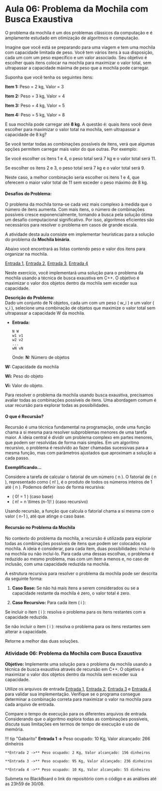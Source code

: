 # Aula 06: Problema da Mochila com Busca Exaustiva

O problema da mochila é um dos problemas clássicos da computação e é amplamente estudado em otimização de algoritmos e computação. 

Imagine que você está se preparando para uma viagem e tem uma mochila com capacidade limitada de peso. Você tem vários itens à sua disposição, cada um com um peso específico e um valor associado. Seu objetivo é escolher quais itens colocar na mochila para maximizar o valor total, sem ultrapassar a capacidade máxima de peso que a mochila pode carregar.

Suponha que você tenha os seguintes itens:

**Item 1:** Peso = 2 kg, Valor = $3$

**Item 2:** Peso = 3 kg, Valor = $4$

**Item 3:** Peso = 4 kg, Valor = $5$

**Item 4:** Peso = 5 kg, Valor = $8$

E sua mochila pode carregar até **8 kg**. A questão é: quais itens você deve escolher para maximizar o valor total na mochila, sem ultrapassar a capacidade de 8 kg?

Se você tentar todas as combinações possíveis de itens, verá que algumas opções permitem carregar mais valor do que outras. Por exemplo:

Se você escolher os itens 1 e 4, o peso total será 7 kg e o valor total será $11$.

Se escolher os itens 2 e 3, o peso total será 7 kg e o valor total será $9$.

Neste caso, a melhor combinação seria escolher os itens 1 e 4, que oferecem o maior valor total de $11$ sem exceder o peso máximo de 8 kg.

#### Desafios do Problema:

O problema da mochila torna-se cada vez mais complexo à medida que o número de itens aumenta. Com mais itens, o número de combinações possíveis cresce exponencialmente, tornando a busca pela solução ótima um desafio computacional significativo. Por isso, algoritmos eficientes são necessários para resolver o problema em casos de grande escala.

A atividade desta aula consiste em implementar heurísticas para a solução do problema da **Mochila binária**. 


Abaixo você encontrará as listas contendo peso e valor dos itens para organizar na mochila.

[Entrada 1](itens/in1.txt), [Entrada 2](itens/in2.txt), [Entrada 3](itens/in3.txt), [Entrada 4](itens/in4.txt) 

Neste exercício, você implementará uma solução para o problema da mochila usando a técnica de busca exaustiva em C++. O objetivo é maximizar o valor dos objetos dentro da mochila sem exceder sua capacidade. 

**Descrição do Problema:**  
Dado um conjunto de N objetos, cada um com um peso \( w_i \) e um valor \( v_i \), selecione uma combinação de objetos que maximize o valor total sem ultrapassar a capacidade W da mochila.

- **Entrada:**
  ```
  N W
  w1 v1
  w2 v2
  ...
  wN vN
  ```

  Onde:
**N:** Número de objetos

**W:** Capacidade da mochila 

**Wi:** Peso do objeto

**Vi:** Valor do objeto.

Para resolver o problema da mochila usando busca exaustiva, precisamos avaliar todas as combinações possíveis de itens. Uma abordagem comum é usar recursão para explorar todas as possibilidades.

#### O que é Recursão?

Recursão é uma técnica fundamental na programação, onde uma função chama a si mesma para resolver subproblemas menores de uma tarefa maior. A ideia central é dividir um problema complexo em partes menores, que podem ser resolvidas de forma mais simples. Em um algoritmo recursivo, o problema é resolvido ao fazer chamadas sucessivas para a mesma função, mas com parâmetros ajustados que aproximam a solução a cada passo.

**Exemplificando...**

Considere a tarefa de calcular o fatorial de um número \( n \). O fatorial de \( n \), representado como \( n! \), é o produto de todos os números inteiros de 1 até \( n \). Podemos definir isso de forma recursiva:
- \( 0! = 1 \) (caso base)
- \( n! = n \times (n-1)! \) (caso recursivo)

Usando recursão, a função que calcula o fatorial chama a si mesma com o valor \( n-1 \), até que atinge o caso base.

#### Recursão no Problema da Mochila

No contexto do problema da mochila, a recursão é utilizada para explorar todas as combinações possíveis de itens que podem ser colocados na mochila. A ideia é considerar, para cada item, duas possibilidades: incluí-lo na mochila ou não incluí-lo. Para cada uma dessas escolhas, o problema é reduzido ao mesmo problema, mas com um item a menos e, no caso de inclusão, com uma capacidade reduzida na mochila.

A estrutura recursiva para resolver o problema da mochila pode ser descrita da seguinte forma:

1. **Caso Base:** Se não há mais itens a serem considerados ou se a capacidade 
restante da mochila é zero, o valor total é zero.

2. **Caso Recursivo:** Para cada item \( i \):

Se incluir o item \( i \): resolva o problema para os itens restantes com a capacidade reduzida.

Se não incluir o item \( i \): resolva o problema para os itens restantes sem alterar a capacidade.

Retorne a melhor das duas soluções.

### Atividade 06: Problema da Mochila com Busca Exaustiva

**Objetivo:**
Implemente uma solução para o problema da mochila usando a técnica de busca exaustiva através de recursão em C++. O objetivo é maximizar o valor dos objetos dentro da mochila sem exceder sua capacidade.

Utilize os arquivos de entrada [Entrada 1](itens/in1.txt), [Entrada 2](itens/in2.txt), [Entrada 3](itens/in3.txt) e [Entrada 4](itens/in4.txt) para validar sua implementação. Verifique se o programa consegue determinar a combinação correta para maximizar o valor na mochila para cada arquivo de entrada.

Compare o tempo de execução para os diferentes arquivos de entrada. Considerando que o algoritmo explora todas as combinações possíveis, discuta suas limitações em termos de tempo de execução e uso de memória.


!!! tip "Gabarito"
    **Entrada 1 ->** Peso ocupado: 10 Kg, Valor alcançado: 266 dinheiros
    
    **Entrada 2 ->** Peso ocupado: 2 Kg, Valor alcançado: 156 dinheiros
    
    **Entrada 3 ->** Peso ocupado: 95 Kg, Valor alcançado: 236 dinheiros
    
    **Entrada 4 ->** Peso ocupado: 10 Kg, Valor alcançado: 55 dinheiros

Submeta no BlackBoard o link do repositório com o código e as análises até as 23h59 de 30/08. 